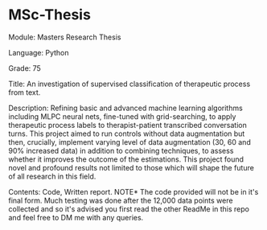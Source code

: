 # MSc-Thesis

Module: Masters Research Thesis

Language: Python

Grade: 75

Title: An investigation of supervised classification of therapeutic process from text.

Description: Refining basic and advanced machine learning algorithms including MLPC neural nets, fine-tuned with grid-searching, to apply therapeutic process labels to therapist-patient transcribed conversation turns. This project aimed to run controls without data augmentation but then, crucially, implement varying level of data augmentation (30, 60 and 90% increased data) in addition to combining techniques, to assess whether it improves the outcome of the estimations. This project found novel and profound results not limited to those which will shape the future of all research in this field.



Contents: Code, Written report. NOTE* The code provided will not be in it's final form. Much testing was done after the 12,000 data points were collected and so it's advised you first read the other ReadMe in this repo and feel free to DM me with any queries. 

